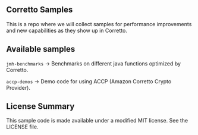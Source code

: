 ## Corretto Samples

This is a repo where we will collect samples for performance improvements and new capabilities as they show up in Corretto.

## Available samples
`jmh-benchmarks` -> Benchmarks on different java functions optimized by Corretto.

`accp-demos` -> Demo code for using ACCP (Amazon Corretto Crypto Provider).

## License Summary

This sample code is made available under a modified MIT license. See the LICENSE file.
